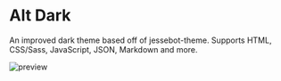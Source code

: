 # Alt Dark

An improved dark theme based off of jessebot-theme. Supports HTML, CSS/Sass, JavaScript, JSON, Markdown and more.

![preview](https://raw.githubusercontent.com/JessebotX/AltDark/master/preview.png)